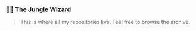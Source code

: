 ### 🧙‍♂️ The Jungle Wizard

> This is where all my repositories live. Feel free to browse the archive.
